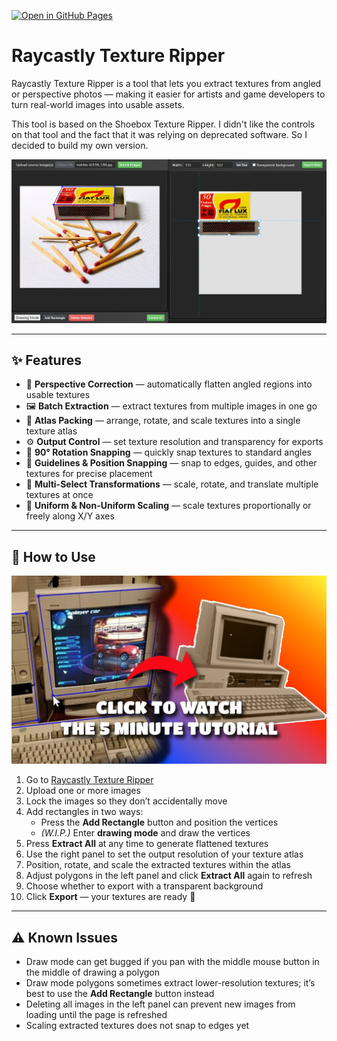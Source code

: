 [![Open in GitHub Pages](https://img.shields.io/badge/Open%20Demo-GitHub%20Pages-blue?logo=github)](https://raycastly.github.io/texture-ripper)

# Raycastly Texture Ripper

Raycastly Texture Ripper is a tool that lets you extract textures from angled or perspective photos — making it easier for artists and game developers to turn real-world images into usable assets.

This tool is based on the Shoebox Texture Ripper. I didn't like the controls on that tool and the fact that it was relying on deprecated software. So I decided to build my own version.

![Match Texture Extraction Example](img/matches-demo.jpg)

---

## ✨ Features
- 📐 **Perspective Correction** — automatically flatten angled regions into usable textures
- 🖼 **Batch Extraction** — extract textures from multiple images in one go
- 🎨 **Atlas Packing** — arrange, rotate, and scale textures into a single texture atlas
- ⚙️ **Output Control** — set texture resolution and transparency for exports
- 🔄 **90° Rotation Snapping** — quickly snap textures to standard angles
- 📏 **Guidelines & Position Snapping** — snap to edges, guides, and other textures for precise placement
- 🔧 **Multi-Select Transformations** — scale, rotate, and translate multiple textures at once
- 📐 **Uniform & Non-Uniform Scaling** — scale textures proportionally or freely along X/Y axes

---

## 🚀 How to Use

[![Watch the 5 minute tutorial!](img/click-to-watch.jpg)](https://youtu.be/35BKxvY3vLY)

1. Go to [Raycastly Texture Ripper](https://raycastly.github.io/texture-ripper)
2. Upload one or more images
3. Lock the images so they don’t accidentally move
4. Add rectangles in two ways:
   - Press the **Add Rectangle** button and position the vertices
   - *(W.I.P.)* Enter **drawing mode** and draw the vertices
5. Press **Extract All** at any time to generate flattened textures
6. Use the right panel to set the output resolution of your texture atlas
7. Position, rotate, and scale the extracted textures within the atlas
8. Adjust polygons in the left panel and click **Extract All** again to refresh
9. Choose whether to export with a transparent background
10. Click **Export** — your textures are ready 🎉

---

## ⚠️ Known Issues
- Draw mode can get bugged if you pan with the middle mouse button in the middle of drawing a polygon
- Draw mode polygons sometimes extract lower-resolution textures; it’s best to use the **Add Rectangle** button instead
- Deleting all images in the left panel can prevent new images from loading until the page is refreshed
- Scaling extracted textures does not snap to edges yet
